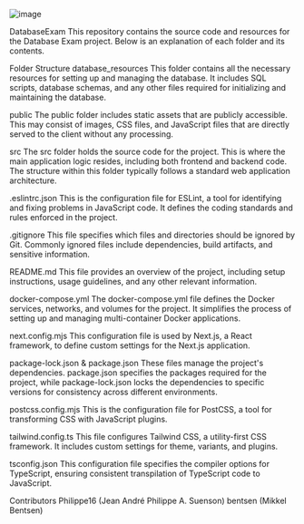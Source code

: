 ![image](https://github.com/Philippe16/DatabaseExam/assets/78900612/631273e5-412b-4a14-8072-4d2cb49b8a39)

DatabaseExam
This repository contains the source code and resources for the Database Exam project. Below is an explanation of each folder and its contents.

Folder Structure
database_resources
This folder contains all the necessary resources for setting up and managing the database. It includes SQL scripts, database schemas, and any other files required for initializing and maintaining the database.

public
The public folder includes static assets that are publicly accessible. This may consist of images, CSS files, and JavaScript files that are directly served to the client without any processing.

src
The src folder holds the source code for the project. This is where the main application logic resides, including both frontend and backend code. The structure within this folder typically follows a standard web application architecture.

.eslintrc.json
This is the configuration file for ESLint, a tool for identifying and fixing problems in JavaScript code. It defines the coding standards and rules enforced in the project.

.gitignore
This file specifies which files and directories should be ignored by Git. Commonly ignored files include dependencies, build artifacts, and sensitive information.

README.md
This file provides an overview of the project, including setup instructions, usage guidelines, and any other relevant information.

docker-compose.yml
The docker-compose.yml file defines the Docker services, networks, and volumes for the project. It simplifies the process of setting up and managing multi-container Docker applications.

next.config.mjs
This configuration file is used by Next.js, a React framework, to define custom settings for the Next.js application.

package-lock.json & package.json
These files manage the project's dependencies. package.json specifies the packages required for the project, while package-lock.json locks the dependencies to specific versions for consistency across different environments.

postcss.config.mjs
This is the configuration file for PostCSS, a tool for transforming CSS with JavaScript plugins.

tailwind.config.ts
This file configures Tailwind CSS, a utility-first CSS framework. It includes custom settings for theme, variants, and plugins.

tsconfig.json
This configuration file specifies the compiler options for TypeScript, ensuring consistent transpilation of TypeScript code to JavaScript.

Contributors
Philippe16 (Jean André Philippe A. Suenson)
bentsen (Mikkel Bentsen)
